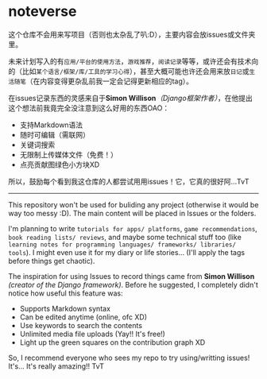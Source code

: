 # noteverse

这个仓库不会用来写项目（否则也太杂乱了叭:D），主要内容会放issues或文件夹里。

未来计划写入的有`应用/平台的使用方法`，`游戏推荐`，`阅读记录`等等，或许还会有技术向的（比如`某个语言/框架/库/工具的学习心得`），甚至大概可能也许还会用来放`日记`或`生活随笔`（在内容变得更杂乱前我一定会记得更新相应的tag）。

在issues记录东西的灵感来自于**Simon Willison**_（Django框架作者）_，在他提出这个想法前我竟完全没注意到这么好用的东西OAO：
- 支持Markdown语法
- 随时可编辑（需联网）
- 关键词搜索
- 无限制上传媒体文件（免费！）
- 点亮贡献图绿色小方块XD

所以，鼓励每个看到我这仓库的人都尝试用用issues！它，它真的很好阿...TvT

---

This repository won't be used for buliding any project (otherwise it would be way too messy :D). The main content will be placed in Issues or the folders.

I'm planning to write `tutorials for apps/ platforms`, `game recommendations`, `book reading lists/ reviews`, and maybe some technical stuff too (like `learning notes for programming languages/ frameworks/ libraries/ tools`). I might even use it for my diary or life stories... (I'll apply the tags before things get chaotic).

The inspiration for using Issues to record things came from **Simon Willison** _(creator of the Django framework)_. Before he suggested, I completely didn't notice how useful this feature was:
- Supports Markdown syntax
- Can be edited anytime (online, ofc XD)
- Use keywords to search the contents
- Unlimited media file uploads (Yay!! It's free!)
- Light up the green squares on the contribution graph XD

So, I recommend everyone who sees my repo to try using/writting issues! It's... It's really amazing!! TvT
